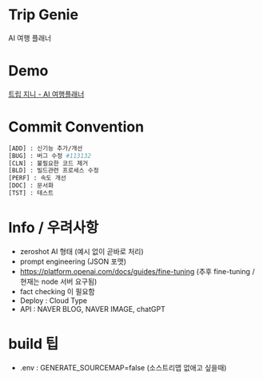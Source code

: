 # Trip Genie
AI 여행 플래너

# Demo
[트립 지니 - AI 여행플래너](https://www.tripgenie.kr)

# Commit Convention
```bash
[ADD] : 신기능 추가/개선
[BUG] : 버그 수정 #113132
[CLN] : 불필요한 코드 제거
[BLD] : 빌드관련 프로세스 수정
[PERF] : 속도 개선
[DOC] : 문서화
[TST] : 테스트
```

# Info / 우려사항
- zeroshot AI 형태 (예시 없이 곧바로 처리)
- prompt engineering (JSON 포맷)
- https://platform.openai.com/docs/guides/fine-tuning (추후 fine-tuning / 현재는 node 서버 요구됨)
- fact checking 이 필요함
- Deploy : Cloud Type
- API : NAVER BLOG, NAVER IMAGE, chatGPT

# build 팁
- .env : GENERATE_SOURCEMAP=false (소스트리맵 없애고 싶을때)
